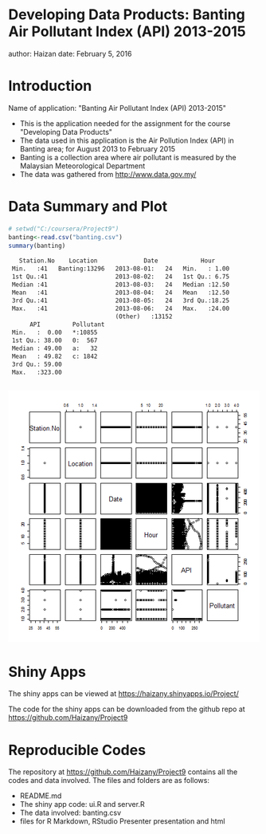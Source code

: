 Developing Data Products: Banting Air Pollutant Index (API) 2013-2015
========================================================
author: Haizan
date: February 5, 2016

Introduction
========================================================

Name of application: "Banting Air Pollutant Index (API) 2013-2015" 

- This is the application needed for the assignment for the course "Developing Data Products" 
- The data used in this application is the Air Pollution Index (API) in Banting area; for August 2013 to February 2015
- Banting is a collection area where air pollutant is measured by the Malaysian Meteorological Department 
- The data was gathered from <http://www.data.gov.my/> 


Data Summary and Plot
========================================================


```r
# setwd("C:/coursera/Project9")
banting<-read.csv("banting.csv")
summary(banting)
```

```
   Station.No    Location             Date            Hour      
 Min.   :41   Banting:13296   2013-08-01:   24   Min.   : 1.00  
 1st Qu.:41                   2013-08-02:   24   1st Qu.: 6.75  
 Median :41                   2013-08-03:   24   Median :12.50  
 Mean   :41                   2013-08-04:   24   Mean   :12.50  
 3rd Qu.:41                   2013-08-05:   24   3rd Qu.:18.25  
 Max.   :41                   2013-08-06:   24   Max.   :24.00  
                              (Other)   :13152                  
      API         Pollutant
 Min.   :  0.00   *:10855  
 1st Qu.: 38.00   0:  567  
 Median : 49.00   a:   32  
 Mean   : 49.82   c: 1842  
 3rd Qu.: 59.00            
 Max.   :323.00            
                           
```
![plot of chunk unnamed-chunk-2](Course9-Banting-figure/unnamed-chunk-2-1.png)

Shiny Apps
========================================================

The shiny apps can be viewed at https://haizany.shinyapps.io/Project/

The code for the shiny apps can be downloaded from the github repo at https://github.com/Haizany/Project9 



Reproducible Codes
========================================================

The repository at https://github.com/Haizany/Project9 contains all the codes and data involved. The files and folders are as follows:

- README.md
- The shiny app code: ui.R and server.R
- The data involved: banting.csv
- files for R Markdown, RStudio Presenter presentation and html
